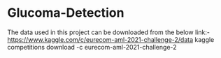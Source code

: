 # Glucoma-Detection
The data used in this project can be downloaded from the below link:- https://www.kaggle.com/c/eurecom-aml-2021-challenge-2/data
kaggle competitions download -c eurecom-aml-2021-challenge-2
